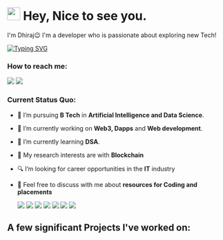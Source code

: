 <h1><img src="https://emojis.slackmojis.com/emojis/images/1531849430/4246/blob-sunglasses.gif?1531849430" width="30"/> Hey, Nice to see you.</h1>

I'm Dhiraj😉 I'm a developer who is passionate about exploring new Tech!

[![Typing SVG](https://readme-typing-svg.herokuapp.com?vCenter=true&width=500&lines=Enthusiastic+Developer;Passionate+about+Tech)](https://git.io/typing-svg)

### How to reach me: 
<a href="mailto: djirajbari123@gmail.com">
<img src="https://img.shields.io/badge/-djirajbari123@gmail.com-7B83EB?&style=for-the-badge&logo=Microsoft-outlook&logoColor=white" ></a> <a href="https://www.linkedin.com/in/dhiraj-bari-a37b8120a/"><img src="https://img.shields.io/badge/Dhiraj-%230077B5.svg?&style=for-the-badge&logo=linkedin&logoColor=white" ></a> 



### Current Status Quo:

- 💼 I’m pursuing <strong>B Tech</strong> in <strong> Artificial Intelligence and Data Science</strong>.
- 🔭 I’m currently working on <strong>Web3, Dapps</strong> and <strong> Web development</strong>.
- 🌱 I’m currently learning <strong>DSA</strong>.
- 🤔 My research interests are with <strong>Blockchain</strong>
- 🔍 I’m looking for career opportunities in the <strong>IT</strong> industry
- 💬 Feel free to discuss with me about <strong> resources for Coding and placements</strong>

   <img src="https://img.shields.io/badge/c++%20-%2300599C.svg?&style=for-the-badge&logo=c%2B%2B&logoColor=white"> <img src="https://img.shields.io/badge/python%20-%2314354C.svg?&style=for-the-badge&logo=python&logoColor=white">     <img src="https://img.shields.io/badge/Blockchain%20-%23777BB4.svg?&style=for-the-badge&logo&logoColor=white"> <img src="https://img.shields.io/badge/Ethereum%20-%23E00033.svg?&style=for-the-badge&logo=ether&logoColor=white"/> <img src="https://img.shields.io/badge/javascript%20-%23323330.svg?&style=for-the-badge&logo=javascript&logoColor=%23F7DF1E"> <img src="https://img.shields.io/badge/git%20-%23F05032.svg?&style=for-the-badge&logo=git&logoColor=white"/>   <img src="http://img.shields.io/badge/-VS%20Code-000000?style=for-the-badge&logo=Visual-studio-code&logoColor=blue"> 

<!-- ### Stats Overview : :cyclone:
<img align="center" src="https://github-readme-stats.vercel.app/api?username=VaishnaviVV&show_icons=true&theme=material-palenight&hide=html,Tcl" />
<img align="center" src="https://github-profile-trophy.vercel.app/?username=VaishnaviVV&theme=dracula&no-bg=true&row=1"/>
 -->
## A few significant Projects I've worked on:<br><br>
<!-- 
### Github Activity: 🔥 
<img align="center" src="https://activity-graph.herokuapp.com/graph?username=VaishnaviVV&theme=dracula&color=B994E6&bg_color=2B2D3D" /> -->
